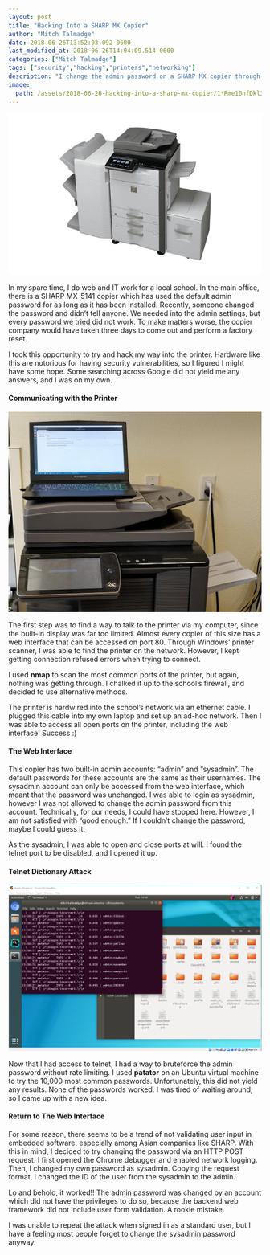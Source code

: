 ```yaml
---
layout: post
title: "Hacking Into a SHARP MX Copier"
author: "Mitch Talmadge"
date: 2018-06-26T13:52:03.092-0600
last_modified_at: 2018-06-26T14:04:09.514-0600
categories: ["Mitch Talmadge"]
tags: ["security","hacking","printers","networking"]
description: "I change the admin password on a SHARP MX copier through an account that did not have permission to do so."
image:
  path: /assets/2018-06-26-hacking-into-a-sharp-mx-copier/1*Rme10nfDkl3YWvy4eqR7uQ.jpeg
---
```


![](/assets/images/2018-06-26-hacking-into-a-sharp-mx-copier/1*Rme10nfDkl3YWvy4eqR7uQ.jpeg)

In my spare time, I do web and IT work for a local school. In the main office, there is a SHARP MX-5141 copier which has used the default admin password for as long as it has been installed. Recently, someone changed the password and didn’t tell anyone. We needed into the admin settings, but every password we tried did not work. To make matters worse, the copier company would have taken three days to come out and perform a factory reset.

I took this opportunity to try and hack my way into the printer. Hardware like this are notorious for having security vulnerabilities, so I figured I might have some hope. Some searching across Google did not yield me any answers, and I was on my own.
#### Communicating with the Printer

![](/assets/images/2018-06-26-hacking-into-a-sharp-mx-copier/1*HyDsQPobWGWWCdmDQSmeNA.jpeg)

The first step was to find a way to talk to the printer via my computer, since the built-in display was far too limited. Almost every copier of this size has a web interface that can be accessed on port 80. Through Windows’ printer scanner, I was able to find the printer on the network. However, I kept getting connection refused errors when trying to connect.

I used **nmap** to scan the most common ports of the printer, but again, nothing was getting through. I chalked it up to the school’s firewall, and decided to use alternative methods.

The printer is hardwired into the school’s network via an ethernet cable. I plugged this cable into my own laptop and set up an ad-hoc network. Then I was able to access all open ports on the printer, including the web interface! Success :)
#### The Web Interface

This copier has two built-in admin accounts: “admin” and “sysadmin”. The default passwords for these accounts are the same as their usernames. The sysadmin account can only be accessed from the web interface, which meant that the password was unchanged. I was able to login as sysadmin, however I was not allowed to change the admin password from this account. Technically, for our needs, I could have stopped here. However, I am not satisfied with “good enough.” If I couldn’t change the password, maybe I could guess it.

As the sysadmin, I was able to open and close ports at will. I found the telnet port to be disabled, and I opened it up.
#### Telnet Dictionary Attack

![](/assets/images/2018-06-26-hacking-into-a-sharp-mx-copier/1*xtTPiigU5lHuYCjoKoxq-A.png)

Now that I had access to telnet, I had a way to bruteforce the admin password without rate limiting. I used **patator** on an Ubuntu virtual machine to try the 10,000 most common passwords. Unfortunately, this did not yield any results. None of the passwords worked. I was tired of waiting around, so I came up with a new idea.
#### Return to The Web Interface

For some reason, there seems to be a trend of not validating user input in embedded software, especially among Asian companies like SHARP. With this in mind, I decided to try changing the password via an HTTP POST request. I first opened the Chrome debugger and enabled network logging. Then, I changed my own password as sysadmin. Copying the request format, I changed the ID of the user from the sysadmin to the admin.

Lo and behold, it worked!! The admin password was changed by an account which did not have the privileges to do so, because the backend web framework did not include user form validation. A rookie mistake.

I was unable to repeat the attack when signed in as a standard user, but I have a feeling most people forget to change the sysadmin password anyway.

